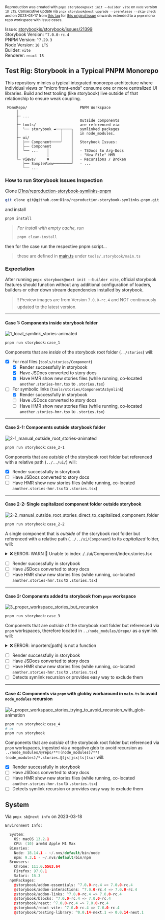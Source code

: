 <sub>Reproduction was created with `pnpx storybook@next init --builder vite` on `node` version `18 LTS`. Consecutive update via `pnpx storybook@next upgrade --prerelease --skip-check` and on 2023-03-17 from [this tag](https://github.com/D1no/reproduction-storybook-symlinks-pnpm/tree/before_pnpm_workspace_extension) for [this original issue](storybookjs/storybook/issues/21399) onwards extended to a `pnpm` mono repo workspace with issue cases.</sub>

Issue: [storybookjs/storybook/issues/21399](https://github.com/storybookjs/storybook/issues/21399)<br/>
Storybook Version: `^7.0.0-rc.4`<br/>
PNPM Version: `^7.29.3`<br/>
Node Version: `18 LTS`<br/>
Builder: `vite`<br/>
Renderer: `react 18`

## Test Rig: Storybook in a Typical PNPM Monorepo

This repository mimics a typical integrated monorepo architecture where individual views or "micro front-ends" consume one or more centralized UI libraries. Build and test tooling (like storybook) live outside of that relationship to ensure weak coupling.

```text
 MonoRepo/                        PNPM Workspace
     │
     ├─ ...
     │                            Outside components
     ├─ tools/                    are referenced via
     │  └── storybook ◄──┬────┐   symlinked packages
     │                   │    │   in node_modules.
     ├─ ui/              │    │
     │  ├── Component────┘    │   Storybook Issues:
     │  ├── Component         │
     │  └── ...    │          │   · TSDocs to Arg-Docs
     │             │          │   · "New File" HMR
     └─ views/     ▼          │   · Recursions / Broken
        ├── SampleView────────┘   · ...
        └── ...
```

### How to run Storybook Issues Inspection

Clone [D1no/reproduction-storybook-symlinks-pnpm](https://github.com/D1no/reproduction-storybook-symlinks-pnpm)

```bash
git clone git@github.com:D1no/reproduction-storybook-symlinks-pnpm.git && cd reproduction-storybook-symlinks-pnpm.git
```

and install

```bash
pnpm install
```

> _For install with empty cache, run_
>
> ```bash
> pnpm clean-install
> ```

then for the case run the respective pnpm script...

> these are defined in [main.ts](https://github.com/D1no/reproduction-storybook-symlinks-pnpm/blob/master/tools/.storybook/main.ts) under `tools/.storybook/main.ts`

### Expectation

After running `pnpx storybook@next init --builder vite`, official storybook features should function without any additional configuration of loaders, builders or other down stream dependencies installed by storybook.

> ❗️ Preview images are from Version `7.0.0-rc.4` and NOT continuously updated to the latest version.

---

#### Case 1: Components inside storybook folder

![1_local_symlink_stories-animated](https://user-images.githubusercontent.com/2397125/226085212-8a8a3a07-4ec9-4ecb-ab13-b7d41073132d.png)

```bash
pnpm run storybook:case_1
```

Components that are _inside_ of the storybook root folder (`../stories`) will:

- [x] For real files (`tools/stories/Component`)
  - [x] Render successfully in storybook
  - [x] Have JSDocs converted to story docs
  - [x] Have HMR show new stories files (while running, co-located `another.stories-hmr.tsx` to `.stories.tsx`)
- [ ] For symbolic links (`tools/stories/ComponentAsSymlink`)
  - [x] Render successfully in storybook
  - [ ] Have JSDocs converted to story docs
  - [ ] Have HMR show new stories files (while running, co-located `another.stories-hmr.tsx` to `.stories.tsx`)

---

#### Case 2-1: Components outside storybook folder

![2-1_manual_outside_root_stories-animated](https://user-images.githubusercontent.com/2397125/226085223-b739c07d-7ce5-4d41-b0c4-cb6182e07958.png)

```bash
pnpm run storybook:case_2-1
```

Components that are _outside_ of the storybook root folder but referenced with a relative path (`../../ui/`) will:

- [x] Render successfully in storybook
- [ ] Have JSDocs converted to story docs
- [ ] Have HMR show new stories files (while running, co-located `another.stories-hmr.tsx` to `.stories.tsx`)

---

#### Case 2-2: Single capitalized component folder outside storybook

![2-2_manual_outside_root_stories_direct_to_capitalized_component_folder](https://user-images.githubusercontent.com/2397125/226085238-4d4b05ed-d1ce-4fca-be4b-75246720c0d0.png)

```bash
pnpm run storybook:case_2-2
```

A single component that is _outside_ of the storybook root folder but referenced with a relative path (`../../ui/Component`) to its _capitalized_ folder, will:

<details>
<summary>❌ ERROR: WARN 🚨 Unable to index ./../ui/Component/index.stories.tsx</summary>

```bash
tools storybook: WARN 🚨 Unable to index ./../ui/Component/index.stories.tsx:
tools storybook: WARN   Error: Invalid kind '', must include alphanumeric characters
tools storybook: WARN     at m (/Users/worker/development/_REPRODUCTIONS/reproduction-storybook-symlinks-pnpm/node_modules/.pnpm/@storybook+csf@0.0.2-next.10/node_modules/@storybook/csf/dist/index.js:3:3033)
tools storybook: WARN     at N (/Users/worker/development/_REPRODUCTIONS/reproduction-storybook-symlinks-pnpm/node_modules/.pnpm/@storybook+csf@0.0.2-next.10/node_modules/@storybook/csf/dist/index.js:3:3126)
tools storybook: WARN     at /Users/worker/development/_REPRODUCTIONS/reproduction-storybook-symlinks-pnpm/node_modules/.pnpm/@storybook+csf-tools@7.0.0-rc.4/node_modules/@storybook/csf-tools/dist/index.js:18:343
tools storybook: WARN     at Array.reduce (<anonymous>)
tools storybook: WARN     at CsfFile.parse (/Users/worker/development/_REPRODUCTIONS/reproduction-storybook-symlinks-pnpm/node_modules/.pnpm/@storybook+csf-tools@7.0.0-rc.4/node_modules/@storybook/csf-tools/dist/index.js:18:230)
tools storybook: WARN     at Object.indexer (/Users/worker/development/_REPRODUCTIONS/reproduction-storybook-symlinks-pnpm/node_modules/.pnpm/@storybook+core-server@7.0.0-rc.4/node_modules/@storybook/core-server/dist/presets/common-preset.js:8:2055)
tools storybook: WARN     at async StoryIndexGenerator.extractStories (/Users/worker/development/_REPRODUCTIONS/reproduction-storybook-symlinks-pnpm/node_modules/.pnpm/@storybook+core-server@7.0.0-rc.4/node_modules/@storybook/core-server/dist/index.js:13:3554)
tools storybook: WARN     at async /Users/worker/development/_REPRODUCTIONS/reproduction-storybook-symlinks-pnpm/node_modules/.pnpm/@storybook+core-server@7.0.0-rc.4/node_modules/@storybook/core-server/dist/index.js:13:1869
tools storybook: WARN     at async Promise.all (index 0)
tools storybook: WARN     at async Promise.all (index 0)
```

</details>

- [ ] Render successfully in storybook
- [ ] Have JSDocs converted to story docs
- [ ] Have HMR show new stories files (while running, co-located `another.stories-hmr.tsx` to `.stories.tsx`)

---

#### Case 3: Components added to storybook from `pnpm` workspace

![3_proper_workspace_stories_but_recursion](https://user-images.githubusercontent.com/2397125/226085245-c6b5b8e7-c27f-423b-9486-d8949eb74a7b.png)

```bash
pnpm run storybook:case_3
```

Components that are _outside_ of the storybook root folder but referenced via `pnpm` workspaces, therefore located in `../node_modules/@repo/` as a symlink will:

<details>
<summary>❌ ERROR: importers[path] is not a function</summary>

```bash
importers[path] is not a function
TypeError: importers[path] is not a function
    at StoryStore.importFn (http://localhost:6006/virtual:/@storybook/builder-vite/storybook-stories.js:6:31)
    at StoryStore.loadCSFFileByStoryId (http://localhost:6006/sb-preview/runtime.mjs:40:8376)
    at StoryStore.loadStory (http://localhost:6006/sb-preview/runtime.mjs:40:9563)
    at async http://localhost:6006/sb-preview/runtime.mjs:74:9003
    at async StoryRender.runPhase (http://localhost:6006/sb-preview/runtime.mjs:74:8764)
    at async StoryRender.prepare (http://localhost:6006/sb-preview/runtime.mjs:74:8922)
    at async PreviewWeb.renderSelection (http://localhost:6006/sb-preview/runtime.mjs:94:3120)
```

</details>

- [ ] Render successfully in storybook
- [ ] Have JSDocs converted to story docs
- [ ] Have HMR show new stories files (while running, co-located `another.stories-hmr.tsx` to `.stories.tsx`)
- [ ] Detects symlink recursion or provides easy way to exclude them

---

#### Case 4: Components via `pnpm` with globby workaround in `main.ts` to avoid `node_modules` recursion

![4_proper_workspace_stories_trying_to_avoid_recursion_with_glob-animation](https://user-images.githubusercontent.com/2397125/226085251-72b615f6-88e9-4178-94aa-d44c8f9eef95.png)

```bash
pnpm run storybook:case_4
# or
pnpm run storybook
```

Components that are _outside_ of the storybook root folder but referenced via `pnpm` workspaces, ingested via a negative glob to avoid recursion as `../node_modules/@repo/**!(node_modules)/**!(node_modules)/*.stories.@(js|jsx|ts|tsx)` will:

- [x] Render successfully in storybook
- [ ] Have JSDocs converted to story docs
- [ ] Have HMR show new stories files (while running, co-located `another.stories-hmr.tsx` to `.stories.tsx`)
- [ ] Detects symlink recursion or provides easy way to exclude them

## System

Via `pnpx sb@next info` on 2023-03-18

```cpp
Environment Info:

  System:
    OS: macOS 13.2.1
    CPU: (10) arm64 Apple M1 Max
  Binaries:
    Node: 18.14.1 - ~/.nvs/default/bin/node
    npm: 9.3.1 - ~/.nvs/default/bin/npm
  Browsers:
    Chrome: 111.0.5563.64
    Firefox: 97.0.1
    Safari: 16.3
  npmPackages:
    @storybook/addon-essentials: ^7.0.0-rc.4 => 7.0.0-rc.4
    @storybook/addon-interactions: ^7.0.0-rc.4 => 7.0.0-rc.4
    @storybook/addon-links: ^7.0.0-rc.4 => 7.0.0-rc.4
    @storybook/blocks: ^7.0.0-rc.4 => 7.0.0-rc.4
    @storybook/react: ^7.0.0-rc.4 => 7.0.0-rc.4
    @storybook/react-vite: ^7.0.0-rc.4 => 7.0.0-rc.4
    @storybook/testing-library: ^0.0.14-next.1 => 0.0.14-next.1
```
